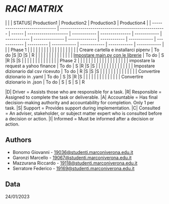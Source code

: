 ﻿# ___RACI MATRIX___
|                                |                                                      | STATUS| Production1              | Production2 | Production3    | Production4 |
| ------------------------------ | ---------------------------------------------------- | ------ | -------------------- | ------------ | --------------- | ------------ | ------------ | --------------- | -------------- | ------------ | ------------ | ------------ | ---------- | ------------ | ------------ | ------------ | ------------ |
|                                | Phase 1                                              |        |                      |              |                 |              |              |                 |                |              |              |              |            |              |              |              |              |
|                                | Creare cartella e installarci pipenv                 | To do  |S                     |D              |S                 |   R           |              |                 |                |              |              |              |            |              |              |              |              |
|                                | [Impostare main.py con le librerie](http://main.py/) | To do  | S                    |R              |S                 |S              |              |                 |                |              |              |              |            |              |              |              |              |
|                                | Phase 2                                              |        |                      |              |                 |              |              |                 |                |              |              |              |            |              |              |              |              |
|                                | impostare la request a yahoo finance                 | To do  | S                    |R              |S                 |S              |              |                 |                |              |              |              |            |              |              |              |              |
|                                | Impostare dizionario dal csv ricevuto                | To do  | R                    |S              |S                 |S              |              |                 |                |              |              |              |            |              |              |              |              |
|                                | Convertire dizionario in .yaml                       | To do  | S                    |S              |R                 |S              |              |                 |                |              |              |              |            |              |              |              |              |
|                                | Convertire dizionario in .json                       | To do  | S	| S | S | R                          


|D| Driver =  Assists those who are responsible for a task.
|R| Responsible = Assigned to complete the task or deliverable.
|A| Accountable = Has final decision-making authority and accountability for completion. Only 1 per task.
|S| Support = Provides support during implementation.
|C| Consulted = An adviser, stakeholder, or subject matter expert who is consulted before a decision or action.
|I| Informed = Must be informed after a decision or action.

## Authors

- Bonomo Giovanni - 19036@studenti.marconiverona.edu.it
- Garonzi Marcello - 19067@studenti.marconiverona.edu.it
- Mazzurana Riccardo - 19118@studenti.marconiverona.edu.it
- Serratore Federico - 19169@studenti.marconiverona.edu.it

## Data

24/01/2023

